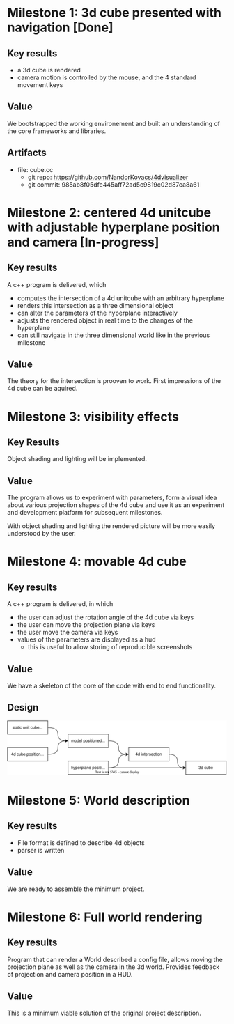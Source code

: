 # Milestone 1: 3d cube presented with navigation [Done]

## Key results

- a 3d cube is rendered
- camera motion is controlled by the mouse, and the 4 standard movement keys

## Value

We bootstrapped the working environement and built an understanding of the core frameworks and libraries.

## Artifacts

- file: cube.cc
  - git repo: https://github.com/NandorKovacs/4dvisualizer
  - git commit: 985ab8f05dfe445aff72ad5c9819c02d87ca8a61

# Milestone 2: centered 4d unitcube with adjustable hyperplane position and camera [In-progress]

## Key results

A c++ program is delivered, which

- computes the intersection of a 4d unitcube with an arbitrary hyperplane
- renders this intersection as a three dimensional object
- can alter the parameters of the hyperplane interactively
- adjusts the rendered object in real time to the changes of the hyperplane
- can still navigate in the three dimensional world like in the previous milestone

## Value

The theory for the intersection is prooven to work. First impressions of the 4d cube can be aquired.

# Milestone 3: visibility effects

## Key Results

Object shading and lighting will be implemented.

## Value

The program allows us to experiment with parameters, form a visual idea 
about various projection shapes of the 4d cube and use it as an experiment and development platform 
for subsequent milestones.

With object shading and lighting the rendered picture will be more easily understood by the user. 

# Milestone 4: movable 4d cube

## Key results

A c++ program is delivered, in which 

- the user can adjust the rotation angle of the 4d cube via keys
- the user can move the projection plane via keys
- the user move the camera via keys
- values of the parameters are displayed as a hud
  - this is useful to allow storing of reproducible screenshots

## Value

We have a skeleton of the core of the code with end to end functionality.

## Design

![Movable 4d cube rendering design](./movable_4d_rendering_flow.svg)

# Milestone 5: World description

## Key results

- File format is defined to describe 4d objects
- parser is written 

## Value

We are ready to assemble the minimum project.

# Milestone 6: Full world rendering

## Key results

Program that can render a World described a config file, allows moving the projection plane as well as the camera in the 3d world.
Provides feedback of projection and camera position in a HUD.

## Value

This is a minimum viable solution of the original project description.